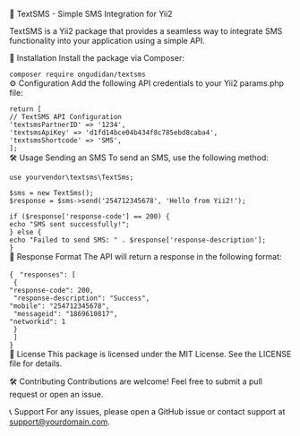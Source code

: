📩 TextSMS - Simple SMS Integration for Yii2

TextSMS is a Yii2 package that provides a seamless way to integrate SMS functionality into your application using a simple API.

🚀 Installation
Install the package via Composer:

`composer require ongudidan/textsms`<br>
⚙️ Configuration
Add the following API credentials to your Yii2 params.php file:

`return [`<br>
    `// TextSMS API Configuration`<br>
    `'textsmsPartnerID' => '1234',`<br>
    `'textsmsApiKey' => 'd1fd14bce04b434f8c785ebd8caba4',`<br>
    `'textsmsShortcode' => 'SMS',`<br>
`];`<br>
🛠 Usage
Sending an SMS
To send an SMS, use the following method:

`use yourvendor\textsms\TextSms;`<br>

`$sms = new TextSms();`<br>
`$response = $sms->send('254712345678', 'Hello from Yii2!');`<br>

`if ($response['response-code'] == 200) {`<br>
    `echo "SMS sent successfully!";`<br>
`} else {`<br>
    `echo "Failed to send SMS: " . $response['response-description'];`<br>
`}`<br>
🔄 Response Format
The API will return a response in the following format:

`{`
 ` "responses": [`<br>
   ` {`<br>
      `"response-code": 200,`<br>
     ` "response-description": "Success",`<br>
      `"mobile": "254712345678",`<br>
     ` "messageid": "1869610817",`<br>
      `"networkid": 1`<br>
   ` }`<br>
 ` ]`<br>
`}`<br>
📜 License
This package is licensed under the MIT License. See the LICENSE file for details.

🛠 Contributing
Contributions are welcome! Feel free to submit a pull request or open an issue.

📞 Support
For any issues, please open a GitHub issue or contact support at support@yourdomain.com.
